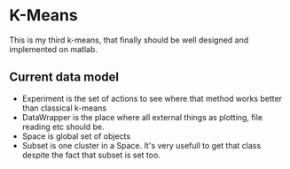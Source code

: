 K-Means
=======

This is my third k-means, that finally should be well designed and implemented on matlab.

Current data model
------------------

* Experiment is the set of actions to see where that method works better than classical k-means
* DataWrapper is the place where all external things as plotting, file reading
etc should be.
* Space is global set of objects
* Subset is one cluster in a Space. It's very usefull to get that class despite
the fact that subset is set too.

